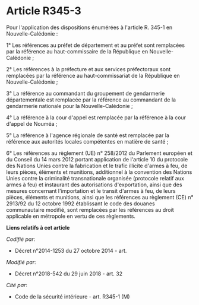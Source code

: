 # Article R345-3

Pour l'application des dispositions énumérées à l'article R. 345-1 en Nouvelle-Calédonie :

1° Les références au préfet de département et au préfet sont remplacées par la référence au haut-commissaire de la République
en Nouvelle-Calédonie ;

2° Les références à la préfecture et aux services préfectoraux sont remplacées par la référence au haut-commissariat de la
République en Nouvelle-Calédonie ;

3° La référence au commandant du groupement de gendarmerie départementale est remplacée par la référence au commandant de la
gendarmerie nationale pour la Nouvelle-Calédonie ;

4° La référence à la cour d'appel est remplacée par la référence à la cour d'appel de Nouméa ;

5° La référence à l'agence régionale de santé est remplacée par la référence aux autorités locales compétentes en matière de
santé ;

6° Les références au règlement (UE) n° 258/2012 du Parlement européen et du Conseil du 14 mars 2012 portant application de
l'article 10 du protocole des Nations Unies contre la fabrication et le trafic illicite d'armes à feu, de leurs pièces,
éléments et munitions, additionnel à la convention des Nations Unies contre la criminalité transnationale organisée
(protocole relatif aux armes à feu) et instaurant des autorisations d'exportation, ainsi que des mesures concernant
l'importation et le transit d'armes à feu, de leurs pièces, éléments et munitions, ainsi que les références au règlement (CE)
n° 2913/92 du 12 octobre 1992 établissant le code des douanes communautaire modifié, sont remplacées par les références au
droit applicable en métropole en vertu de ces règlements.

**Liens relatifs à cet article**

_Codifié par_:

  - Décret n°2014-1253 du 27 octobre 2014 - art.

_Modifié par_:

  - Décret n°2018-542 du 29 juin 2018 - art. 32

_Cité par_:

  - Code de la sécurité intérieure - art. R345-1 (M)
